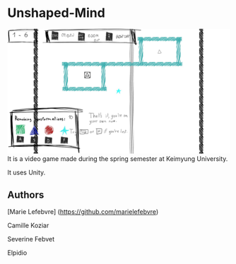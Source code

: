 Unshaped-Mind
======
![Alt text](./Images/UnshapedMind_1_hires.jpg "")
It is a video game made during the spring semester at Keimyung University.

It uses Unity.

Authors
--------
[Marie Lefebvre] (https://github.com/marielefebvre)

Camille Koziar

Severine Febvet

Elpidio
